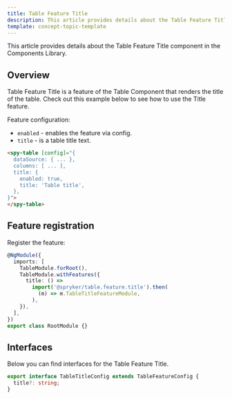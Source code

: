 ```yaml
---
title: Table Feature Title
description: This article provides details about the Table Feature Title component in the Components Library.
template: concept-topic-template
---
```


This article provides details about the Table Feature Title component in the Components Library.

## Overview

Table Feature Title is a feature of the Table Component that renders the title of the table.
Check out this example below to see how to use the Title feature.

Feature configuration:

- `enabled` - enables the feature via config.  
- `title` - is a table title text.

```html
<spy-table [config]="{
  dataSource: { ... },
  columns: [ ... ],
  title: {
    enabled: true,
    title: 'Table title',
  },                                                                                           
}">
</spy-table>
```

## Feature registration

Register the feature:

```ts
@NgModule({
  imports: [
    TableModule.forRoot(),
    TableModule.withFeatures({
      title: () =>
        import('@spryker/table.feature.title').then(
          (m) => m.TableTitleFeatureModule,
        ),    
    }),
  ],
})
export class RootModule {}
```

## Interfaces

Below you can find interfaces for the Table Feature Title.

```ts
export interface TableTitleConfig extends TableFeatureConfig {
  title?: string;
}
```
